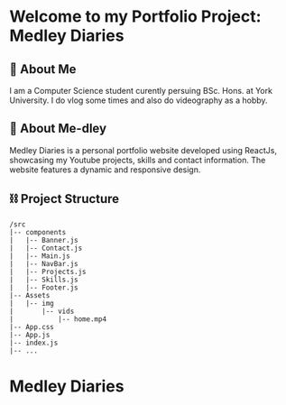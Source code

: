 # Welcome to my Portfolio Project: Medley Diaries 



## 🌟 About Me

I am a Computer Science student curently persuing BSc. Hons. at York University.
I do vlog some times and also do videography as a hobby.

## 📓 About Me-dley 

Medley Diaries is a personal portfolio website developed using ReactJs,
showcasing my Youtube projects, skills and contact information.
The website features a dynamic and responsive design.

## ⛓️ Project Structure

```
/src
|-- components
|   |-- Banner.js
|   |-- Contact.js
|   |-- Main.js
|   |-- NavBar.js
|   |-- Projects.js
|   |-- Skills.js
|   |-- Footer.js
|-- Assets
|   |-- img
|       |-- vids
|           |-- home.mp4
|-- App.css
|-- App.js
|-- index.js
|-- ...
```


# Medley Diaries
